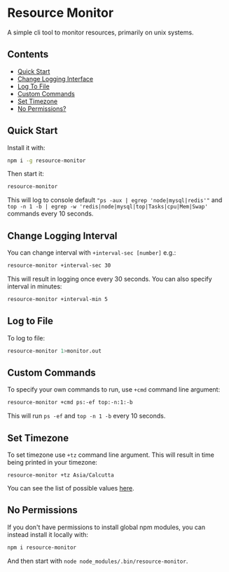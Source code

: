 # Resource Monitor

A simple cli tool to monitor resources, primarily on unix systems.

## Contents

- [Quick Start](#quick-start)
- [Change Logging Interface](#change-logging-interval)
- [Log To File](#log-to-file)
- [Custom Commands](#custom-commands)
- [Set Timezone](#set-timezone)
- [No Permissions?](#no-permissions)

## Quick Start

Install it with:

```bash
npm i -g resource-monitor
```

Then start it:

```bash
resource-monitor
```

This will log to console default `"ps -aux | egrep 'node|mysql|redis'"` and `top -n 1 -b | egrep -w 'redis|node|mysql|top|Tasks|cpu|Mem|Swap'` commands every 10 seconds.

## Change Logging Interval

You can change interval with `+interval-sec [number]` e.g.:

```bash
resource-monitor +interval-sec 30
```

This will result in logging once every 30 seconds. You can also specify interval in minutes:

```bash
resource-monitor +interval-min 5
```

## Log to File

To log to file:

```bash
resource-monitor 1>monitor.out
```

## Custom Commands

To specify your own commands to run, use `+cmd` command line argument:

```bash
resource-monitor +cmd ps:-ef top:-n:1:-b
```

This will run `ps -ef` and `top -n 1 -b` every 10 seconds.

## Set Timezone

To set timezone use `+tz` command line argument. This will result in time being printed in your timezone:

```
resource-monitor +tz Asia/Calcutta
```

You can see the list of possible values [here](https://en.wikipedia.org/wiki/List_of_tz_database_time_zones).

## No Permissions

If you don't have permissions to install global npm modules, you can instead install it locally with:

```bash
npm i resource-monitor
```

And then start with `node node_modules/.bin/resource-monitor`.

